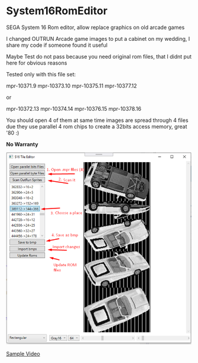 # System16RomEditor
SEGA System 16 Rom editor, allow replace graphics on old arcade games

 I changed OUTRUN Arcade game images to put a cabinet on my wedding, 
 I share my code if someone found it useful 
 
 Maybe Test do not pass because you need original rom files, that I didnt put here
 for obvious reasons
 
 Tested only with this file set:
 
 mpr-10371.9
 mpr-10373.10
 mpr-10375.11
 mpr-10377.12
 
 or 
 
 mpr-10372.13
 mpr-10374.14
 mpr-10376.15
 mpr-10378.16
 
 You should open 4 of them at same time images are spread through 4 files due they use
 parallel 4 rom chips to create a 32bits access memory, great '80 :)
 
 **No Warranty**
 
![fast instructions](/simpleInstructions.png)

[Sample Video](https://github.com/Alfalover/System16RomEditor/blob/master/sample.avi)